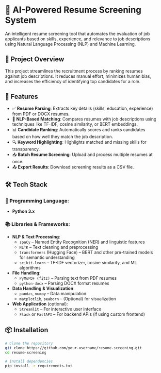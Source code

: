 # 📄 AI-Powered Resume Screening System

An intelligent resume screening tool that automates the evaluation of job applicants based on skills, experience, and relevance to job descriptions using Natural Language Processing (NLP) and Machine Learning.

## 🚀 Project Overview

This project streamlines the recruitment process by ranking resumes against job descriptions. It reduces manual effort, minimizes human bias, and increases the efficiency of identifying top candidates for a role.

## 🎯 Features

- ✅ **Resume Parsing**: Extracts key details (skills, education, experience) from PDF or DOCX resumes.
- 🤖 **NLP-Based Matching**: Compares resumes with job descriptions using techniques like TF-IDF, cosine similarity, or BERT embeddings.
- 📊 **Candidate Ranking**: Automatically scores and ranks candidates based on how well they match the job description.
- 🔍 **Keyword Highlighting**: Highlights matched and missing skills for transparency.
- 📥 **Batch Resume Screening**: Upload and process multiple resumes at once.
- 📤 **Export Results**: Download screening results as a CSV file.

## 🛠️ Tech Stack

### 🧠 Programming Language:
- **Python 3.x**

### 📚 Libraries & Frameworks:
- **NLP & Text Processing**:
  - `spaCy` – Named Entity Recognition (NER) and linguistic features
  - `NLTK` – Text cleaning and preprocessing
  - `transformers` (Hugging Face) – BERT and other pre-trained models for semantic understanding
  - `scikit-learn` – TF-IDF vectorizer, cosine similarity, and ML algorithms
- **File Handling**:
  - `PyMuPDF (fitz)` – Parsing text from PDF resumes
  - `python-docx` – Parsing DOCX format resumes
- **Data Handling & Visualization**:
  - `pandas`, `numpy` – Data manipulation
  - `matplotlib`, `seaborn` – (Optional) for visualization
- **Web Application** (optional):
  - `Streamlit` – For interactive user interface
  - `Flask` or `FastAPI` – For backend APIs (if using custom frontend)

## 📦 Installation

```bash
# Clone the repository
git clone https://github.com/your-username/resume-screening.git
cd resume-screening

# Install dependencies
pip install -r requirements.txt
